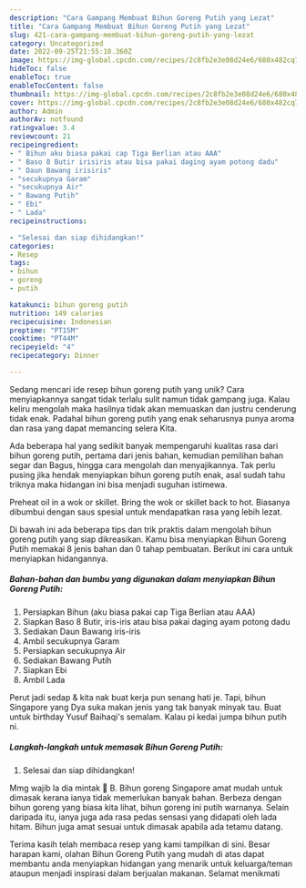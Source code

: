 ```yaml
---
description: "Cara Gampang Membuat Bihun Goreng Putih yang Lezat"
title: "Cara Gampang Membuat Bihun Goreng Putih yang Lezat"
slug: 421-cara-gampang-membuat-bihun-goreng-putih-yang-lezat
category: Uncategorized
date: 2022-09-25T21:55:10.360Z
image: https://img-global.cpcdn.com/recipes/2c8fb2e3e08d24e6/680x482cq70/bihun-goreng-putih-foto-resep-utama.jpg
hideToc: false
enableToc: true
enableTocContent: false
thumbnail: https://img-global.cpcdn.com/recipes/2c8fb2e3e08d24e6/680x482cq70/bihun-goreng-putih-foto-resep-utama.jpg
cover: https://img-global.cpcdn.com/recipes/2c8fb2e3e08d24e6/680x482cq70/bihun-goreng-putih-foto-resep-utama.jpg
author: Admin
authorAv: notfound
ratingvalue: 3.4
reviewcount: 21
recipeingredient:
- " Bihun aku biasa pakai cap Tiga Berlian atau AAA"
- " Baso 8 Butir irisiris atau bisa pakai daging ayam potong dadu"
- " Daun Bawang irisiris"
- "secukupnya Garam"
- "secukupnya Air"
- " Bawang Putih"
- " Ebi"
- " Lada"
recipeinstructions:

- "Selesai dan siap dihidangkan!"
categories:
- Resep
tags:
- bihun
- goreng
- putih

katakunci: bihun goreng putih 
nutrition: 149 calories
recipecuisine: Indonesian
preptime: "PT15M"
cooktime: "PT44M"
recipeyield: "4"
recipecategory: Dinner

---
```





Sedang mencari ide resep bihun goreng putih yang unik? Cara menyiapkannya sangat tidak terlalu sulit namun tidak gampang juga. Kalau keliru mengolah maka hasilnya tidak akan memuaskan dan justru cenderung tidak enak. Padahal bihun goreng putih yang enak seharusnya punya aroma dan rasa yang dapat memancing selera Kita.





Ada beberapa hal yang sedikit banyak mempengaruhi kualitas rasa dari bihun goreng putih, pertama dari jenis bahan, kemudian pemilihan bahan segar dan Bagus, hingga cara mengolah dan menyajikannya. Tak perlu pusing jika hendak menyiapkan bihun goreng putih enak,      asal sudah tahu triknya maka hidangan ini bisa menjadi suguhan istimewa.














Preheat oil in a wok or skillet. Bring the wok or skillet back to hot. Biasanya dibumbui dengan saus spesial untuk mendapatkan rasa yang lebih lezat.






Di bawah ini ada beberapa tips dan trik praktis dalam mengolah bihun goreng putih yang siap dikreasikan. Kamu bisa menyiapkan Bihun Goreng Putih memakai 8 jenis bahan dan 0 tahap pembuatan. Berikut ini cara untuk menyiapkan hidangannya.

<!--inarticleads1-->

##### Bahan-bahan dan bumbu yang digunakan dalam menyiapkan Bihun Goreng Putih:

1. Persiapkan  Bihun (aku biasa pakai cap Tiga Berlian atau AAA)
1. Siapkan  Baso 8 Butir, iris-iris atau bisa pakai daging ayam potong dadu
1. Sediakan  Daun Bawang iris-iris
1. Ambil secukupnya Garam
1. Persiapkan secukupnya Air
1. Sediakan  Bawang Putih
1. Siapkan  Ebi
1. Ambil  Lada


Perut jadi sedap &amp; kita nak buat kerja pun senang hati je. Tapi, bihun Singapore yang Dya suka makan jenis yang tak banyak minyak tau. Buat untuk birthday Yusuf Baihaqi&#39;s semalam. Kalau pi kedai jumpa bihun putih ni. 

<!--inarticleads2-->

##### Langkah-langkah untuk memasak Bihun Goreng Putih:


1. Selesai dan siap dihidangkan!

Mmg wajib la dia mintak 🤣 B. Bihun goreng Singapore amat mudah untuk dimasak kerana ianya tidak memerlukan banyak bahan. Berbeza dengan bihun goreng yang biasa kita lihat, bihun goreng ini putih warnanya. Selain daripada itu, ianya juga ada rasa pedas sensasi yang didapati oleh lada hitam. Bihun juga amat sesuai untuk dimasak apabila ada tetamu datang. 

Terima kasih telah membaca resep yang kami tampilkan di sini. Besar harapan kami, olahan Bihun Goreng Putih yang mudah di atas dapat membantu anda menyiapkan hidangan yang menarik untuk keluarga/teman ataupun menjadi inspirasi dalam berjualan makanan. Selamat menikmati
